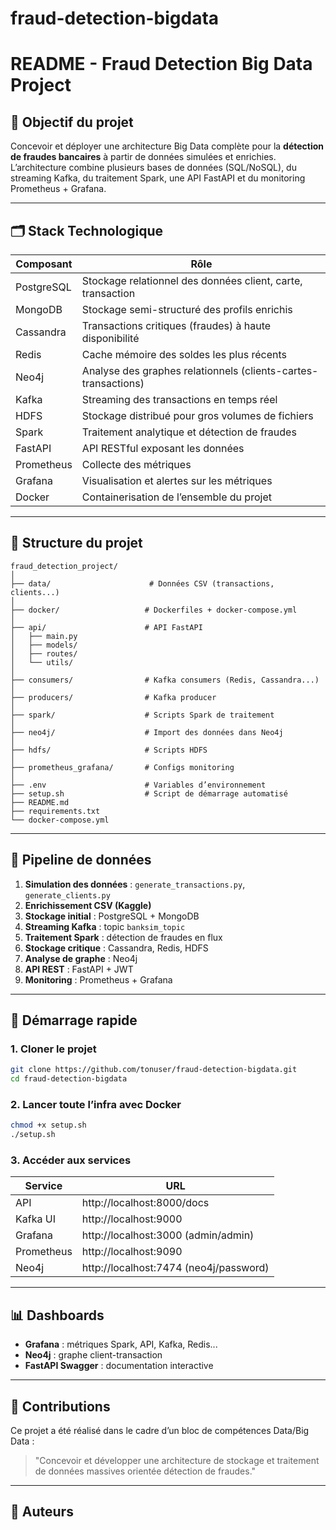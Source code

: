 # fraud-detection-bigdata
# README - Fraud Detection Big Data Project

## 📌 Objectif du projet
Concevoir et déployer une architecture Big Data complète pour la **détection de fraudes bancaires** à partir de données simulées et enrichies. L’architecture combine plusieurs bases de données (SQL/NoSQL), du streaming Kafka, du traitement Spark, une API FastAPI et du monitoring Prometheus + Grafana.

---

## 🗂️ Stack Technologique

| Composant         | Rôle                                                                 |
|------------------|----------------------------------------------------------------------|
| PostgreSQL       | Stockage relationnel des données client, carte, transaction         |
| MongoDB          | Stockage semi-structuré des profils enrichis                        |
| Cassandra        | Transactions critiques (fraudes) à haute disponibilité              |
| Redis            | Cache mémoire des soldes les plus récents                          |
| Neo4j            | Analyse des graphes relationnels (clients-cartes-transactions)      |
| Kafka            | Streaming des transactions en temps réel                            |
| HDFS             | Stockage distribué pour gros volumes de fichiers                    |
| Spark            | Traitement analytique et détection de fraudes                      |
| FastAPI          | API RESTful exposant les données                                    |
| Prometheus       | Collecte des métriques                                               |
| Grafana          | Visualisation et alertes sur les métriques                         |
| Docker           | Containerisation de l’ensemble du projet                           |

---

## 📁 Structure du projet

```
fraud_detection_project/
│
├── data/                      # Données CSV (transactions, clients...)
│
├── docker/                   # Dockerfiles + docker-compose.yml
│
├── api/                      # API FastAPI
│   ├── main.py
│   ├── models/
│   ├── routes/
│   └── utils/
│
├── consumers/                # Kafka consumers (Redis, Cassandra...)
│
├── producers/                # Kafka producer
│
├── spark/                    # Scripts Spark de traitement
│
├── neo4j/                    # Import des données dans Neo4j
│
├── hdfs/                     # Scripts HDFS
│
├── prometheus_grafana/       # Configs monitoring
│
├── .env                      # Variables d’environnement
├── setup.sh                  # Script de démarrage automatisé
├── README.md
├── requirements.txt
└── docker-compose.yml
```

---

## 🔄 Pipeline de données

1. **Simulation des données** : `generate_transactions.py`, `generate_clients.py`
2. **Enrichissement CSV (Kaggle)**
3. **Stockage initial** : PostgreSQL + MongoDB
4. **Streaming Kafka** : topic `banksim_topic`
5. **Traitement Spark** : détection de fraudes en flux
6. **Stockage critique** : Cassandra, Redis, HDFS
7. **Analyse de graphe** : Neo4j
8. **API REST** : FastAPI + JWT
9. **Monitoring** : Prometheus + Grafana

---

## 🚀 Démarrage rapide

### 1. Cloner le projet
```bash
git clone https://github.com/tonuser/fraud-detection-bigdata.git
cd fraud-detection-bigdata
```

### 2. Lancer toute l’infra avec Docker
```bash
chmod +x setup.sh
./setup.sh
```

### 3. Accéder aux services
| Service     | URL                                  |
|-------------|---------------------------------------|
| API         | http://localhost:8000/docs            |
| Kafka UI    | http://localhost:9000                 |
| Grafana     | http://localhost:3000 (admin/admin)   |
| Prometheus  | http://localhost:9090                 |
| Neo4j       | http://localhost:7474 (neo4j/password)|

---

## 📊 Dashboards
- **Grafana** : métriques Spark, API, Kafka, Redis...
- **Neo4j** : graphe client-transaction
- **FastAPI Swagger** : documentation interactive

---

## 🤝 Contributions
Ce projet a été réalisé dans le cadre d’un bloc de compétences Data/Big Data :
> "Concevoir et développer une architecture de stockage et traitement de données massives orientée détection de fraudes."

---

## 🧠 Auteurs

